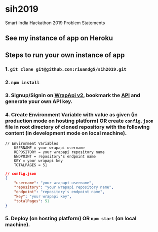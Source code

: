 # sih2019
Smart India Hackathon 2019 Problem Statements

## See my instance of app on Heroku

## Steps to run your own instance of app
### 1. `git clone git@github.com:riuandg5/sih2019.git`
### 2. `npm install`
### 3. Signup/Signin on [WrapApi v2](https://wrapapi.com/), bookmark the [API](https://wrapapi.com/api/riuandg5/sih/problems2019/latest) and generate your own API key.
### 4. Create Environment Variable with value as given (in production mode on hosting platform) OR create `config.json` file in root directory of cloned repository with the following content (in development mode on local machine).
```
// Environment Variables
    USERNAME = your wrapapi username
    REPOSITORY = your wrapapi repository name
    ENDPOINT = repository's endpoint name
    KEY = your wrapapi key
    TOTALPAGES = 51
```
```json
// config.json
{
    "username": "your wrapapi username",
    "repository": "your wrapapi repository name",
    "endpoint": "repository's endpoint name",
    "key": "your wrapapi key",
    "totalPages": 51
}
```
### 5. Deploy (on hosting platform) OR `npm start` (on local machine).
